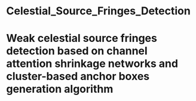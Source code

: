 # Celestial_Source_Fringes_Detection

# Weak celestial source fringes detection based on channel attention shrinkage networks and cluster-based anchor boxes generation algorithm
